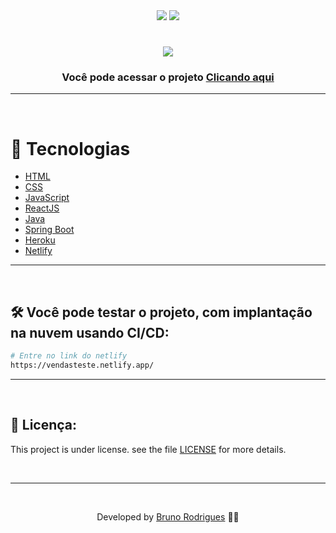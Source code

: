 
<div align="center">
    <img src="https://img.shields.io/github/repo-size/bruno-rodrigues-d/dsMeta?color=362BA9" />
    <img src="https://img.shields.io/github/license/bruno-rodrigues-d/dsMeta?color=362BA9"/>
</div>

<h1 align="center">
    <img src="./dsMeta.png">
</h1>

<h3 align="center">Você pode acessar o projeto <a href="https://vendasteste.netlify.app/" target="_blank">Clicando aqui</a></h3>

---

</br>

# 🚀 Tecnologias

- [HTML](https://www.w3schools.com/html/)
- [CSS](https://www.w3schools.com/css/)
- [JavaScript](https://developer.mozilla.org/en-US/docs/Web/JavaScript)
- [ReactJS](https://pt-br.reactjs.org/)
- [Java](https://www.java.com/pt-BR/)
- [Spring Boot](https://spring.io/projects/spring-boot)
- [Heroku](https://dashboard.heroku.com/)
- [Netlify](https://www.netlify.com/)

---

<br/>

## 🛠 Você pode testar o projeto, com implantação na nuvem usando CI/CD:

```bash
# Entre no link do netlify
https://vendasteste.netlify.app/
```

---

<br/>

## 📝 Licença:

This project is under license. see the file [LICENSE](LICENSE.md) for more details.

<br/>

---

<br/>

<p align="center"> Developed by <a href="https://www.linkedin.com/in/bruno-rd/">Bruno Rodrigues</a> ✌🏼</p>
